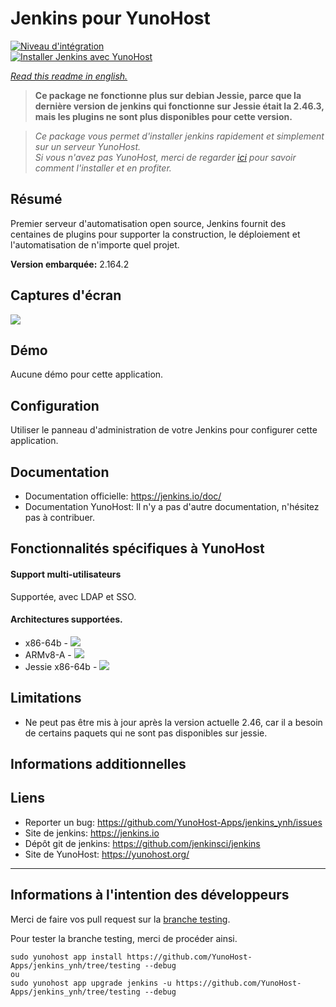 # Jenkins pour YunoHost

[![Niveau d'intégration](https://dash.yunohost.org/integration/jenkins.svg)](https://dash.yunohost.org/appci/app/jenkins)  
[![Installer Jenkins avec YunoHost](https://install-app.yunohost.org/install-with-yunohost.png)](https://install-app.yunohost.org/?app=jenkins)

*[Read this readme in english.](./README.md)*

> **Ce package ne fonctionne plus sur debian Jessie, parce que la dernière version de jenkins qui fonctionne sur Jessie était la 2.46.3, mais les plugins ne sont plus disponibles pour cette version.**

> *Ce package vous permet d'installer jenkins rapidement et simplement sur un serveur YunoHost.  
Si vous n'avez pas YunoHost, merci de regarder [ici](https://yunohost.org/#/install_fr) pour savoir comment l'installer et en profiter.*

## Résumé
Premier serveur d'automatisation open source, Jenkins fournit des centaines de plugins pour supporter la construction, le déploiement et l'automatisation de n'importe quel projet.

**Version embarquée:** 2.164.2

## Captures d'écran

![](https://crudelis.fr/lutim/w8DlycXB.png)

## Démo

Aucune démo pour cette application.

## Configuration

Utiliser le panneau d'administration de votre Jenkins pour configurer cette application.

## Documentation

 * Documentation officielle: https://jenkins.io/doc/
 * Documentation YunoHost: Il n'y a pas d'autre documentation, n'hésitez pas à contribuer.

## Fonctionnalités spécifiques à YunoHost

#### Support multi-utilisateurs

Supportée, avec LDAP et SSO.

#### Architectures supportées.

* x86-64b - [![](https://ci-apps.yunohost.org/ci/logs/jenkins%20%28Apps%29.svg)](https://ci-apps.yunohost.org/ci/apps/jenkins/)
* ARMv8-A - [![](https://ci-apps-arm.yunohost.org/ci/logs/jenkins%20%28Apps%29.svg)](https://ci-apps-arm.yunohost.org/ci/apps/jenkins/)
* Jessie x86-64b - [![](https://ci-stretch.nohost.me/ci/logs/jenkins%20%28Apps%29.svg)](https://ci-stretch.nohost.me/ci/apps/jenkins/)

## Limitations

* Ne peut pas être mis à jour après la version actuelle 2.46, car il a besoin de certains paquets qui ne sont pas disponibles sur jessie.

## Informations additionnelles

## Liens

 * Reporter un bug: https://github.com/YunoHost-Apps/jenkins_ynh/issues
 * Site de jenkins: https://jenkins.io
 * Dépôt git de jenkins: https://github.com/jenkinsci/jenkins
 * Site de YunoHost: https://yunohost.org/

---

Informations à l'intention des développeurs
----------------

Merci de faire vos pull request sur la [branche testing](https://github.com/YunoHost-Apps/jenkins_ynh/tree/testing).

Pour tester la branche testing, merci de procéder ainsi.
```
sudo yunohost app install https://github.com/YunoHost-Apps/jenkins_ynh/tree/testing --debug
ou
sudo yunohost app upgrade jenkins -u https://github.com/YunoHost-Apps/jenkins_ynh/tree/testing --debug
```
